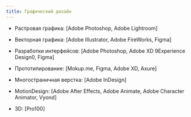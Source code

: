```yaml
---
title: Графический дизайн
---
```


- Растровая графика: [Adobe Photoshop, Adobe Lightroom]

- Векторная графика: [Adobe Illustrator, Adobe FireWorks, Figma]

- Разработки интерфейсов: [Adobe Photoshop, Adobe XD 9Experience Design0, Figma]

- Прототипирование: [Mokup.me, Figma, Adobe XD, Axure]

- Многостраничная верстка: [Adobe InDesign]

- MotionDesign: [Adobe After Effects, Adobe Animate, Adobe Character Animator, Vyond]

- 3D: [Pro100]